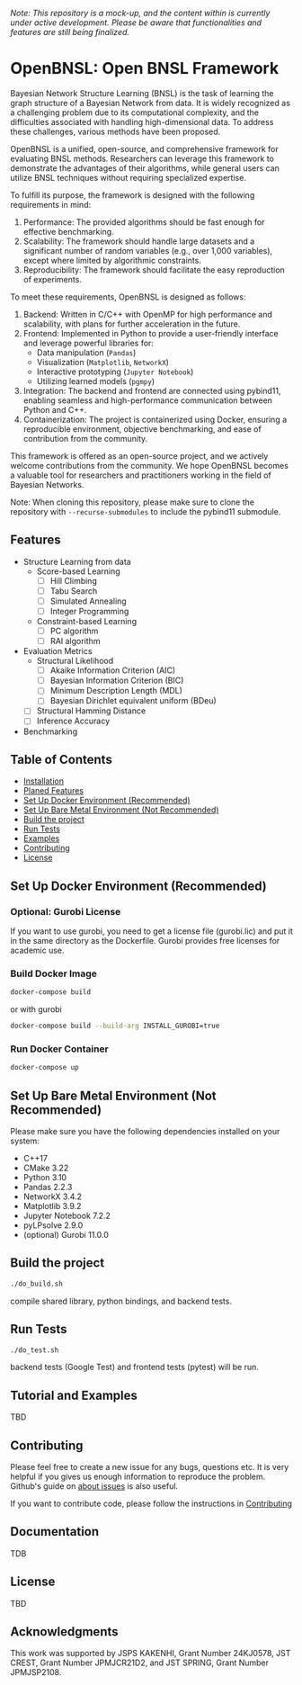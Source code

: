 *Note: This repository is a mock-up, and the content within is currently under active development. Please be aware that functionalities and features are still being finalized.*

# OpenBNSL: Open BNSL Framework
Bayesian Network Structure Learning (BNSL) is the task of learning the graph structure of a Bayesian Network from data.
It is widely recognized as a challenging problem due to its computational complexity, and the difficulties associated with handling high-dimensional data.
To address these challenges, various methods have been proposed.

OpenBNSL is a unified, open-source, and comprehensive framework for evaluating BNSL methods.
Researchers can leverage this framework to demonstrate the advantages of their algorithms, while general users can utilize BNSL techniques without requiring specialized expertise.

To fulfill its purpose, the framework is designed with the following requirements in mind:
1. Performance: The provided algorithms should be fast enough for effective benchmarking.
2. Scalability: The framework should handle large datasets and a significant number of random variables (e.g., over 1,000 variables), except where limited by algorithmic constraints.
3. Reproducibility: The framework should facilitate the easy reproduction of experiments.

To meet these requirements, OpenBNSL is designed as follows:
1. Backend: Written in C/C++ with OpenMP for high performance and scalability, with plans for further acceleration in the future.
2. Frontend: Implemented in Python to provide a user-friendly interface and leverage powerful libraries for:
    - Data manipulation (`Pandas`)
    - Visualization (`Matplotlib`, `NetworkX`)
    - Interactive prototyping (`Jupyter Notebook`)
    - Utilizing learned models (`pgmpy`)
3. Integration: The backend and frontend are connected using pybind11, enabling seamless and high-performance communication between Python and C++.
4. Containerization: The project is containerized using Docker, ensuring a reproducible environment, objective benchmarking, and ease of contribution from the community.

This framework is offered as an open-source project, and we actively welcome contributions from the community. We hope OpenBNSL becomes a valuable tool for researchers and practitioners working in the field of Bayesian Networks.

Note: When cloning this repository, please make sure to clone the repository with `--recurse-submodules` to include the pybind11 submodule.

## Features
- Structure Learning from data
    - Score-based Learning
        - [ ] Hill Climbing
        - [ ] Tabu Search
        - [ ] Simulated Annealing
        - [ ] Integer Programming
    - Constraint-based Learning
        - [ ] PC algorithm
        - [ ] RAI algorithm
- Evaluation Metrics
    - Structural Likelihood
        - [ ] Akaike Information Criterion (AIC)
        - [ ] Bayesian Information Criterion (BIC)
        - [ ] Minimum Description Length (MDL)
        - [ ] Bayesian Dirichlet equivalent uniform (BDeu) 
    - [ ] Structural Hamming Distance
    - [ ] Inference Accuracy
- Benchmarking 

## Table of Contents
- [Installation](#installation)
- [Planed Features](#planed-features)
- [Set Up Docker Environment (Recommended)](#set-up-docker-environment)
- [Set Up Bare Metal Environment (Not Recommended)](#set-up-bare-metal-environment)
- [Build the project](#build-the-project)
- [Run Tests](#run-tests)
- [Examples](#examples)
- [Contributing](#contributing)
- [License](#license)

    
## Set Up Docker Environment (Recommended)

### Optional: Gurobi License
If you want to use gurobi, you need to get a license file (gurobi.lic) and put it in the same directory as the Dockerfile.
Gurobi provides free licenses for academic use.

### Build Docker Image
```bash
docker-compose build
```
or with gurobi
```bash
docker-compose build --build-arg INSTALL_GUROBI=true
```

### Run Docker Container
```bash
docker-compose up
```

## Set Up Bare Metal Environment (Not Recommended)

Please make sure you have the following dependencies installed on your system:
- C++17
- CMake 3.22
- Python 3.10
- Pandas 2.2.3
- NetworkX 3.4.2 
- Matplotlib 3.9.2
- Jupyter Notebook 7.2.2
- pyLPsolve 2.9.0
- (optional) Gurobi 11.0.0

## Build the project
```bash
./do_build.sh
```
compile shared library, python bindings, and backend tests.

## Run Tests
```bash
./do_test.sh
```
backend tests (Google Test) and frontend tests (pytest) will be run.

## Tutorial and Examples
TBD

## Contributing
Please feel free to create a new issue for any bugs, questions etc. 
It is very helpful if you gives us enough information to reproduce the problem. 
Github's guide on [about issues](https://guides.github.com/features/issues/) is also useful.

If you want to contribute code, please follow the instructions in [Contributing](CONTRIBUTING.md)

## Documentation
TDB

## License
TBD

## Acknowledgments
This work was supported by
JSPS KAKENHI, Grant Number 24KJ0578,
JST CREST, Grant Number JPMJCR21D2, and
JST SPRING, Grant Number JPMJSP2108.